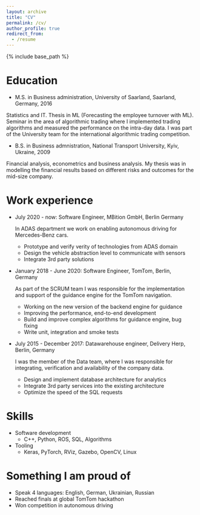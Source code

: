 ```yaml
---
layout: archive
title: "CV"
permalink: /cv/
author_profile: true
redirect_from:
  - /resume
---
```


{% include base_path %}


Education
======
* M.S. in Business administration, University of Saarland, Saarland, Germany, 2016

Statistics and IT. Thesis in ML (Forecasting the employee turnover with ML). Seminar in the area of algorithmic trading where I implemented trading algorithms and measured the performance on the intra-day data. I was part of the University team for the international algorithmic trading competition.

* B.S. in Business admnistration, National Transport University, Kyiv, Ukraine, 2009

Financial analysis, econometrics and business analysis. My thesis was in modelling the financial results based on different risks and outcomes for the mid-size company.


Work experience
======
* July 2020 - now: Software Engineer, MBition GmbH, Berlin Germany
  
  In ADAS department we work on enabling autonomous driving for Mercedes-Benz cars.

  * Prototype and verify verity of technologies from ADAS domain
  * Design the vehicle abstraction level to communicate with sensors
  * Integrate 3rd party solutions

* January 2018 - June 2020: Software Engineer, TomTom, Berlin, Germany

  As part of the SCRUM team I was responsible for the implementation and support of the guidance engine for the TomTom navigation.

  * Working on the new version of the backend engine for guidance
  * Improving the performance, end-to-end development
  * Build and improve complex algorithms for guidance engine, bug fixing
  * Write unit, integration and smoke tests

* July 2015 - December 2017: Datawarehouse engineer, Delivery Herp, Berlin, Germany

  I was the member of the Data team, where I was responsible for integrating, verification and availability of the company data.

  * Design and implement database architecture for analytics
  * Integrate 3rd party services into the existing architecture 
  * Optimize the speed of the SQL requests

  
Skills
======
* Software development
  * C++, Python, ROS, SQL, Algorithms
* Tooling
  * Keras, PyTorch, RViz, Gazebo, OpenCV, Linux 


Something I am proud of
======
* Speak 4 languages: English, German, Ukrainian, Russian
* Reached finals at global TomTom hackathon
* Won competition in autonomous driving
